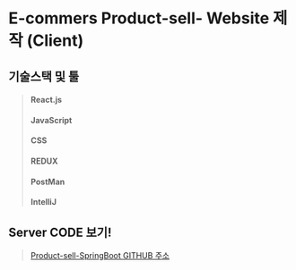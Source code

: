 # E-commers Product-sell- Website 제작 (Client)

## 기술스택 및 툴
> #### React.js
> #### JavaScript
> #### CSS
> #### REDUX
> #### PostMan
> #### IntelliJ

## Server CODE 보기!
> <a href="https://github.com/donggeonL/product-sell-website-server"> Product-sell-SpringBoot GITHUB 주소  </a>
